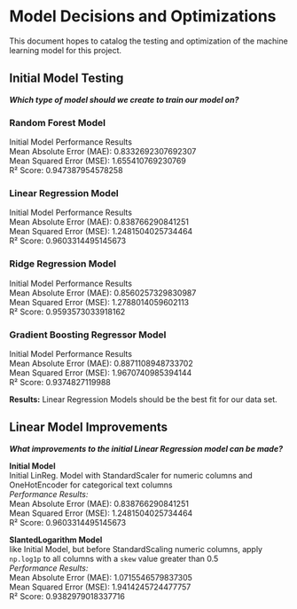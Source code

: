 # Model Decisions and Optimizations

This document hopes to catalog the testing and optimization of the machine learning model for this project.

## Initial Model Testing

***Which type of model should we create to train our model on?***

### Random Forest Model

Initial Model Performance Results  
Mean Absolute Error (MAE): 0.8332692307692307  
Mean Squared Error (MSE): 1.655410769230769  
R² Score: 0.947387954578258  

### Linear Regression Model

Initial Model Performance Results  
Mean Absolute Error (MAE): 0.838766290841251  
Mean Squared Error (MSE): 1.2481504025734464  
R² Score: 0.9603314495145673  

### Ridge Regression Model

Initial Model Performance Results  
Mean Absolute Error (MAE): 0.8560257329830987  
Mean Squared Error (MSE): 1.2788014059602113  
R² Score: 0.9593573033918162  

### Gradient Boosting Regressor Model

Initial Model Performance Results  
Mean Absolute Error (MAE): 0.8871108948733702  
Mean Squared Error (MSE): 1.9670740985394144  
R² Score: 0.9374827119988  

**Results:** Linear Regression Models should be the best fit for our data set.

## Linear Model Improvements

***What improvements to the initial Linear Regression model can be made?***

**Initial Model**  
Initial LinReg. Model with StandardScaler for numeric columns and OneHotEncoder for categorical text columns  
*Performance Results:*  
Mean Absolute Error (MAE): 0.838766290841251  
Mean Squared Error (MSE): 1.2481504025734464  
R² Score: 0.9603314495145673  

**SlantedLogarithm Model**  
like Initial Model, but before StandardScaling numeric columns, apply `np.log1p` to all columns with a `skew` value greater than 0.5  
*Performance Results:*  
Mean Absolute Error (MAE): 1.0715546579837305  
Mean Squared Error (MSE): 1.9414245724477757  
R² Score: 0.9382979018337716  
